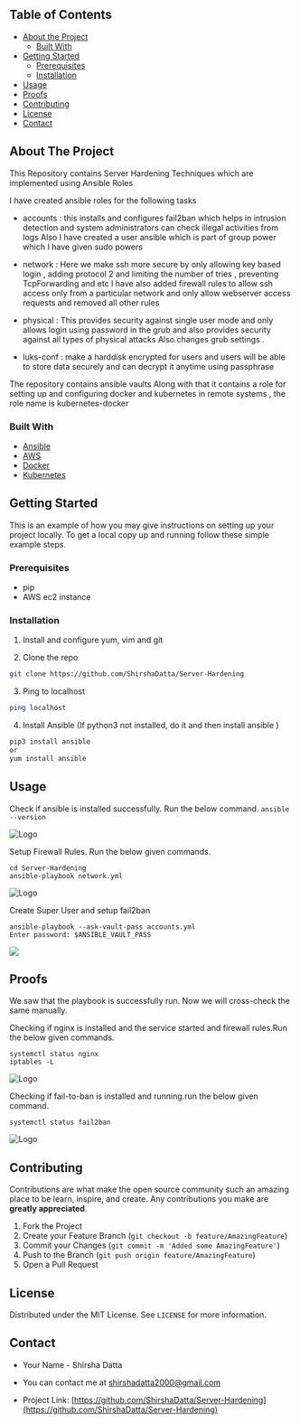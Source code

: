 ## Table of Contents

* [About the Project](#about-the-project)
  * [Built With](#built-with)
* [Getting Started](#getting-started)
  * [Prerequisites](#prerequisites)
  * [Installation](#installation)
* [Usage](#usage)
* [Proofs](#proofs)
* [Contributing](#contributing)
* [License](#license)
* [Contact](#contact)


## About The Project

This Repository contains Server Hardening Techniques which are implemented using Ansible Roles

I have created ansible roles for the following tasks
- accounts : this installs and configures fail2ban which helps in intrusion detection and system administrators can check illegal activities from logs
Also I have created a user ansible which is part of group power which I have given sudo powers

- network : Here we make ssh more secure by only allowing key based login , adding protocol 2 and limiting the number of tries , preventing TcpForwarding and etc
I have also added firewall rules to allow ssh access only from a particular network and only allow webserver access requests and removed all other rules

- physical : This provides security against single user mode and only allows login using password in the grub and also provides security against all types of physical attacks
Also changes grub settings .

-  luks-conf : make a harddisk encrypted for users and users will be able to store data securely and can decrypt it anytime using passphrase

The repository contains ansible vaults
Along with that it contains a role for setting up and configuring docker and kubernetes in remote systems , the role name is kubernetes-docker


### Built With

* [Ansible](https://docs.ansible.com/)
* [AWS](https://docs.aws.amazon.com/)
* [Docker](https://docs.docker.com/)
* [Kubernetes](https://kubernetes.io/docs/home/)


## Getting Started

This is an example of how you may give instructions on setting up your project locally.
To get a local copy up and running follow these simple example steps.


### Prerequisites

* pip
* AWS ec2 instance


### Installation

1. Install and configure yum, vim and git

2. Clone the repo
```sh
git clone https://github.com/ShirshaDatta/Server-Hardening
```

3. Ping to localhost
```sh
ping localhost
```

4. Install Ansible (If python3 not installed, do it and then install ansible )
```sh
pip3 install ansible
or 
yum install ansible
```
## Usage

Check if ansible is installed successfully. Run the below command.
``` ansible --version ```

<img src= "images/ansible --version.PNG" alt="Logo">

Setup Firewall Rules.  Run the below given commands.
```
cd Server-Hardening
ansible-playbook network.yml
```
<img src = "images/setup firewall rules.PNG" alt="Logo" >

Create Super User and setup fail2ban
```
ansible-playbook --ask-vault-pass accounts.yml
Enter password: $ANSIBLE_VAULT_PASS
```
<img src = "images/Create Super User and setup fail2ban.PNG">

## Proofs

We saw that the playbook is successfully run. Now we will cross-check the same manually.

Checking if nginx is installed and  the service started and firewall rules.Run the below given commands.
```
systemctl status nginx
iptables -L
```
<img src="images/checking.PNG" alt="Logo">

Checking if fail-to-ban is installed and running.run the below given command.
```
systemctl status fail2ban
```
<img src="images/checking2.PNG" alt="Logo" >

## Contributing

Contributions are what make the open source community such an amazing place to be learn, inspire, and create. Any contributions you make are **greatly appreciated**.

1. Fork the Project
2. Create your Feature Branch (`git checkout -b feature/AmazingFeature`)
3. Commit your Changes (`git commit -m 'Added some AmazingFeature'`)
4. Push to the Branch (`git push origin feature/AmazingFeature`)
5. Open a Pull Request


## License

Distributed under the MIT License. See `LICENSE` for more information.


## Contact

- Your Name - Shirsha Datta
 
- You can contact me at shirshadatta2000@gmail.com

- Project Link: [https://github.com/ShirshaDatta/Server-Hardening](https://github.com/ShirshaDatta/Server-Hardening)


<!-- ## Acknowledgements
* [GitHub Emoji Cheat Sheet](https://www.webpagefx.com/tools/emoji-cheat-sheet)
* [Img Shields](https://shields.io)
* [Choose an Open Source License](https://choosealicense.com)
* [GitHub Pages](https://pages.github.com)
* [Animate.css](https://daneden.github.io/animate.css)
* [Loaders.css](https://connoratherton.com/loaders)
* [Slick Carousel](https://kenwheeler.github.io/slick)
* [Smooth Scroll](https://github.com/cferdinandi/smooth-scroll)
* [Sticky Kit](http://leafo.net/sticky-kit)
* [JVectorMap](http://jvectormap.com)
* [Font Awesome](https://fontawesome.com)
-->
